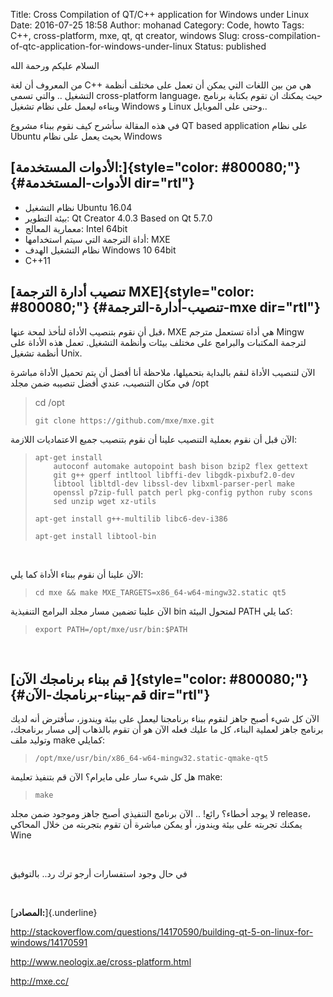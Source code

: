 Title: Cross Compilation of QT/C++ application for Windows under Linux
Date: 2016-07-25 18:58
Author: mohanad
Category: Code, howto
Tags: C++, cross-platform, mxe, qt, qt creator, windows
Slug: cross-compilation-of-qtc-application-for-windows-under-linux
Status: published

السلام عليكم ورحمة الله

من المعروف أن لغة C++ هي من بين اللغات التي يمكن أن تعمل على مختلف أنظمة التشغيل .. والتي تسمى cross-platform language، حيث يمكنك ان تقوم بكتابة برنامج وبناءه ليعمل على نظام تشغيل Windows و Linux وحتى على الموبايل..

في هذه المقالة سأشرح كيف نقوم ببناء مشروع QT based application على نظام Ubuntu بحيث يعمل على نظام Windows

[الأدوات المستخدمة:]{style="color: #800080;"} {#الأدوات-المستخدمة dir="rtl"}
---------------------------------------------

-   نظام التشغيل Ubuntu 16.04
-   بيئة التطوير: Qt Creator 4.0.3 Based on Qt 5.7.0
-   معمارية المعالج: Intel 64bit
-   أداة الترجمة التي سيتم استخدامها: MXE
-   نظام التشغيل الهدف Windows 10 64bit
-   C++11

[تنصيب أدارة الترجمة MXE]{style="color: #800080;"} {#تنصيب-أدارة-الترجمة-mxe dir="rtl"}
--------------------------------------------------

قبل أن نقوم بتنصيب الأداة لنأخذ لمحة عنها، MXE هي أداة تستعمل مترجم Mingw لترجمة المكتبات والبرامج على مختلف بيئات وأنظمة التشغيل. تعمل هذه الأداة على أنظمة تشغيل Unix.

الآن لتنصيب الأداة لنقم بالبداية بتحميلها، ملاحظة أنا أفضل أن يتم تحميل الأداة مباشرة في مكان التنصيب، عندي أفضل تنصيبه ضمن مجلد /opt

> cd /opt
>
> ``` {dir="ltr"}
> git clone https://github.com/mxe/mxe.git
> ```

الآن قبل أن نقوم بعملية التنصيب علينا أن نقوم بتنصيب جميع الاعتماديات اللازمة:

>     apt-get install   
>         autoconf automake autopoint bash bison bzip2 flex gettext  
>         git g++ gperf intltool libffi-dev libgdk-pixbuf2.0-dev   
>         libtool libltdl-dev libssl-dev libxml-parser-perl make   
>         openssl p7zip-full patch perl pkg-config python ruby scons   
>         sed unzip wget xz-utils
>
>     apt-get install g++-multilib libc6-dev-i386
>
>     apt-get install libtool-bin

 

الآن علينا أن نقوم ببناء الأداة كما يلي:

> ``` {.prettyprint}
> cd mxe && make MXE_TARGETS=x86_64-w64-mingw32.static qt5
> ```

الآن علينا تضمين مسار مجلد البرامج التنفيذية bin لمتحول البيئة PATH كما يلي:

> ``` {.prettyprint}
> export PATH=/opt/mxe/usr/bin:$PATH
> ```

 

[قم ببناء برنامجك الآن ]{style="color: #800080;"} {#قم-ببناء-برنامجك-الآن dir="rtl"}
-------------------------------------------------

الآن كل شيء أصبح جاهز لنقوم ببناء برنامجنا ليعمل على بيئة ويندوز، سأفترض أنه لديك برنامج جاهز لعملية البناء، كل ما عليك فعله الآن هو أن تقوم بالذهاب إلى مسار برنامجك، وتوليد ملف make كمايلي:

> ``` {.prettyprint}
> /opt/mxe/usr/bin/x86_64-w64-mingw32.static-qmake-qt5
> ```

هل كل شيء سار على مايرام؟ الآن قم بتنفيذ تعليمة make:

> ``` {.prettyprint}
> make
> ```

لا يوجد أخطاء؟ رائع! .. الآن برنامج التنفيذي أصبح جاهز وموجود ضمن مجلد release، يمكنك تجربته على بيئة ويندوز، أو يمكن مباشرة أن تقوم بتجربته من خلال المحاكي Wine

 

في حال وجود استفسارات أرجو ترك رد.. بالتوفيق

 

[**المصادر:**]{.underline}

http://stackoverflow.com/questions/14170590/building-qt-5-on-linux-for-windows/14170591

http://www.neologix.ae/cross-platform.html

http://mxe.cc/
